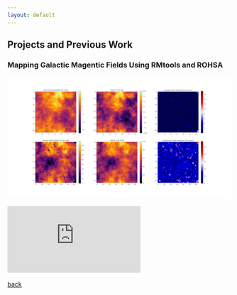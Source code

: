 ```yaml
---
layout: default
---
```


## Projects and Previous Work

### Mapping Galactic Magentic Fields Using RMtools and ROHSA

![ROHSARECOVERED](./assets/img/fbm_results_modker.png)

![fmbrohsa](https://artemsdavydov.github.io/assets/img/fbm_results_modker.pdf)

[back](./)

